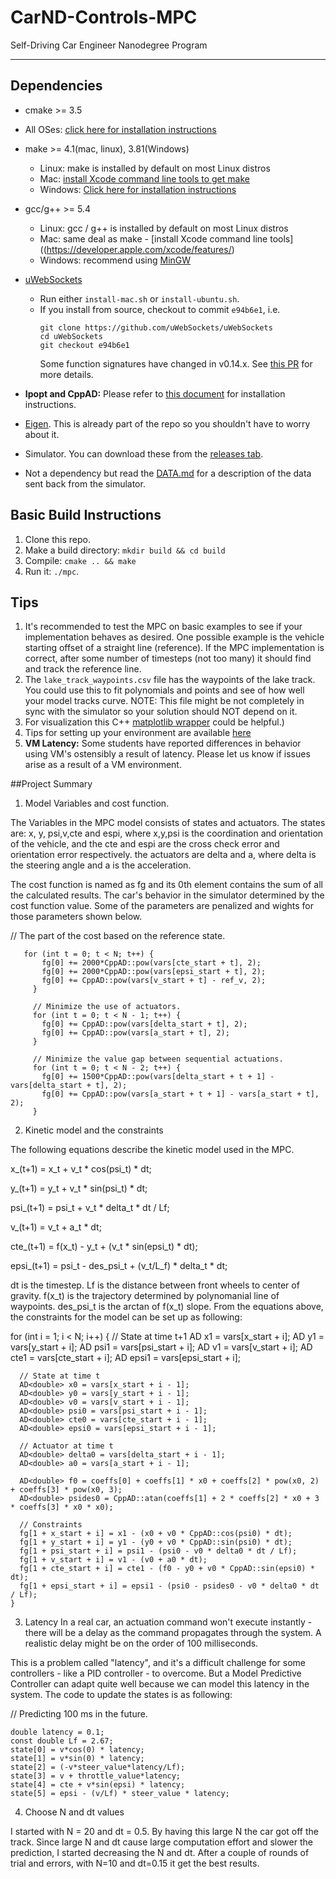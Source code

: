 # CarND-Controls-MPC
Self-Driving Car Engineer Nanodegree Program

---

## Dependencies

* cmake >= 3.5
 * All OSes: [click here for installation instructions](https://cmake.org/install/)
* make >= 4.1(mac, linux), 3.81(Windows)
  * Linux: make is installed by default on most Linux distros
  * Mac: [install Xcode command line tools to get make](https://developer.apple.com/xcode/features/)
  * Windows: [Click here for installation instructions](http://gnuwin32.sourceforge.net/packages/make.htm)
* gcc/g++ >= 5.4
  * Linux: gcc / g++ is installed by default on most Linux distros
  * Mac: same deal as make - [install Xcode command line tools]((https://developer.apple.com/xcode/features/)
  * Windows: recommend using [MinGW](http://www.mingw.org/)
* [uWebSockets](https://github.com/uWebSockets/uWebSockets)
  * Run either `install-mac.sh` or `install-ubuntu.sh`.
  * If you install from source, checkout to commit `e94b6e1`, i.e.
    ```
    git clone https://github.com/uWebSockets/uWebSockets
    cd uWebSockets
    git checkout e94b6e1
    ```
    Some function signatures have changed in v0.14.x. See [this PR](https://github.com/udacity/CarND-MPC-Project/pull/3) for more details.

* **Ipopt and CppAD:** Please refer to [this document](https://github.com/udacity/CarND-MPC-Project/blob/master/install_Ipopt_CppAD.md) for installation instructions.
* [Eigen](http://eigen.tuxfamily.org/index.php?title=Main_Page). This is already part of the repo so you shouldn't have to worry about it.
* Simulator. You can download these from the [releases tab](https://github.com/udacity/self-driving-car-sim/releases).
* Not a dependency but read the [DATA.md](./DATA.md) for a description of the data sent back from the simulator.


## Basic Build Instructions

1. Clone this repo.
2. Make a build directory: `mkdir build && cd build`
3. Compile: `cmake .. && make`
4. Run it: `./mpc`.

## Tips

1. It's recommended to test the MPC on basic examples to see if your implementation behaves as desired. One possible example
is the vehicle starting offset of a straight line (reference). If the MPC implementation is correct, after some number of timesteps
(not too many) it should find and track the reference line.
2. The `lake_track_waypoints.csv` file has the waypoints of the lake track. You could use this to fit polynomials and points and see of how well your model tracks curve. NOTE: This file might be not completely in sync with the simulator so your solution should NOT depend on it.
3. For visualization this C++ [matplotlib wrapper](https://github.com/lava/matplotlib-cpp) could be helpful.)
4.  Tips for setting up your environment are available [here](https://classroom.udacity.com/nanodegrees/nd013/parts/40f38239-66b6-46ec-ae68-03afd8a601c8/modules/0949fca6-b379-42af-a919-ee50aa304e6a/lessons/f758c44c-5e40-4e01-93b5-1a82aa4e044f/concepts/23d376c7-0195-4276-bdf0-e02f1f3c665d)
5. **VM Latency:** Some students have reported differences in behavior using VM's ostensibly a result of latency.  Please let us know if issues arise as a result of a VM environment.

##Project Summary
1. Model Variables and cost function.

 The Variables in the MPC model consists of states and actuators. The states are: x, y, psi,v,cte and espi, where x,y,psi is the coordination and orientation of the vehicle, and the cte and espi are the cross check error and orientation error respectively. the actuators are delta and a, where delta is the steering angle and a is the acceleration.

 The cost function is named as fg and its 0th element contains the sum of all the calculated results. The car's behavior in the simulator determined by the cost function value. Some of the parameters are penalized and wights for those parameters shown below.

 // The part of the cost based on the reference state.

       for (int t = 0; t < N; t++) {
	       fg[0] += 2000*CppAD::pow(vars[cte_start + t], 2);
	       fg[0] += 2000*CppAD::pow(vars[epsi_start + t], 2);
	       fg[0] += CppAD::pow(vars[v_start + t] - ref_v, 2);
	     }

	     // Minimize the use of actuators.
	     for (int t = 0; t < N - 1; t++) {
	       fg[0] += CppAD::pow(vars[delta_start + t], 2);
	       fg[0] += CppAD::pow(vars[a_start + t], 2);
	     }

	     // Minimize the value gap between sequential actuations.
	     for (int t = 0; t < N - 2; t++) {
	       fg[0] += 1500*CppAD::pow(vars[delta_start + t + 1] - vars[delta_start + t], 2);
	       fg[0] += CppAD::pow(vars[a_start + t + 1] - vars[a_start + t], 2);
	     }

2. Kinetic model and the constraints

The following equations describe the kinetic model used in the MPC.

  x_(t+1) = x_t + v_t * cos(psi_t) * dt;

  y_(t+1) = y_t + v_t * sin(psi_t) * dt;

  psi_(t+1) = psi_t + v_t * delta_t * dt / Lf;

  v_(t+1) = v_t + a_t * dt;

  cte_(t+1) = f(x_t) - y_t + (v_t * sin(epsi_t) * dt);

  epsi_(t+1) = psi_t - des_psi_t + (v_t/L_f) * delta_t * dt;

 dt is the timestep. Lf is the distance between front wheels to center of gravity. f(x_t) is the trajectory determined by polynomanial line of waypoints. des_psi_t is the arctan of f(x_t) slope.
 From the equations above, the constraints for the model can be set up as following:

 for (int i = 1; i < N; i++) {
      // State at time t+1
      AD<double> x1 = vars[x_start + i];
      AD<double> y1 = vars[y_start + i];
      AD<double> psi1 = vars[psi_start + i];
      AD<double> v1 = vars[v_start + i];
      AD<double> cte1 = vars[cte_start + i];
      AD<double> epsi1 = vars[epsi_start + i];

      // State at time t
      AD<double> x0 = vars[x_start + i - 1];
      AD<double> y0 = vars[y_start + i - 1];
      AD<double> v0 = vars[v_start + i - 1];
      AD<double> psi0 = vars[psi_start + i - 1];
      AD<double> cte0 = vars[cte_start + i - 1];
      AD<double> epsi0 = vars[epsi_start + i - 1];

      // Actuator at time t
      AD<double> delta0 = vars[delta_start + i - 1];
      AD<double> a0 = vars[a_start + i - 1];

      AD<double> f0 = coeffs[0] + coeffs[1] * x0 + coeffs[2] * pow(x0, 2) + coeffs[3] * pow(x0, 3);
      AD<double> psides0 = CppAD::atan(coeffs[1] + 2 * coeffs[2] * x0 + 3 * coeffs[3] * x0 * x0);

      // Constraints
      fg[1 + x_start + i] = x1 - (x0 + v0 * CppAD::cos(psi0) * dt);
      fg[1 + y_start + i] = y1 - (y0 + v0 * CppAD::sin(psi0) * dt);
      fg[1 + psi_start + i] = psi1 - (psi0 - v0 * delta0 * dt / Lf);
      fg[1 + v_start + i] = v1 - (v0 + a0 * dt);
      fg[1 + cte_start + i] = cte1 - (f0 - y0 + v0 * CppAD::sin(epsi0) * dt);
      fg[1 + epsi_start + i] = epsi1 - (psi0 - psides0 - v0 * delta0 * dt / Lf);
    }

3. Latency
In a real car, an actuation command won't execute instantly - there will be a delay as the command propagates through the system. A realistic delay might be on the order of 100 milliseconds.

This is a problem called "latency", and it's a difficult challenge for some controllers - like a PID controller - to overcome. But a Model Predictive Controller can adapt quite well because we can model this latency in the system. The code to update the states is as following:

// Predicting 100 ms in the future.

    double latency = 0.1;
    const double Lf = 2.67;
    state[0] = v*cos(0) * latency;
    state[1] = v*sin(0) * latency;
    state[2] = (-v*steer_value*latency/Lf);
    state[3] = v + throttle_value*latency;
    state[4] = cte + v*sin(epsi) * latency;
    state[5] = epsi - (v/Lf) * steer_value * latency;

4. Choose N and dt values

I started with N = 20 and dt = 0.5. By having this large N the car got off the track. Since large N and dt cause large computation effort and slower the prediction, I started decreasing the N and dt. After a couple of rounds of trial and errors, with N=10 and  dt=0.15 it get the best results.
